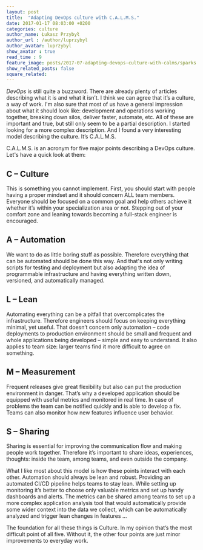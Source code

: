 ```yaml
---
layout: post
title:  "Adapting DevOps culture with C.A.L.M.S."
date: 2017-01-17 08:03:00 +0200
categories: culture
author_name: Łukasz Przybył
author_url : /author/luprzybyl
author_avatar: luprzybyl
show_avatar : true
read_time : 9
feature_image: posts/2017-07-adapting-devops-culture-with-calms/sparks.jpg
show_related_posts: false
square_related: 
---
```


*DevOps* is still quite a buzzword. There are already plenty of articles describing what it is and what it isn’t. I think we can agree that it’s a culture, a way of work. I'm also sure that most of us have a general impression about what it should look like: development and operations working together, breaking down silos, deliver faster, automate, etc. All of these are important and true, but still only seem to be a partial description. I started looking for a more complex description. And I found a very interesting model describing the culture. It’s C.A.L.M.S.

C.A.L.M.S. is an acronym for five major points describing a DevOps culture. Let's have a quick look at them:

## C – Culture

This is something you cannot implement. First, you should start with people having a proper mindset and it should concern ALL team members. Everyone should be focused on a common goal and help others achieve it whether it’s within your specialization area or not. Stepping out of your comfort zone and leaning towards becoming a full-stack engineer is encouraged.

## A – Automation

We want to do as little boring stuff as possible. Therefore everything that can be automated should be done this way. And that's not only writing scripts for testing and deployment but also adapting the idea of programmable infrastructure and having everything written down, versioned, and automatically managed.

## L – Lean

Automating everything can be a pitfall that overcomplicates the infrastructure. Therefore engineers should focus on keeping everything minimal, yet useful. That doesn’t concern only automation – code deployments to production environment should be small and frequent and whole applications being developed – simple and easy to understand. It also applies to team size: larger teams find it more difficult to agree on something.

## M – Measurement

Frequent releases give great flexibility but also can put the production environment in danger. That’s why a developed application should be equipped with useful metrics and monitored in real time. In case of problems the team can be notified quickly and is able to develop a fix. Teams can also monitor how new features influence user behavior.

## S – Sharing

Sharing is essential for improving the communication flow and making people work together. Therefore it’s important to share ideas, experiences, thoughts: inside the team, among teams, and even outside the company.

What I like most about this model is how these points interact with each other. Automation should always be lean and robust. Providing an automated CI/CD pipeline helps teams to stay lean. While setting up monitoring it’s better to choose only valuable metrics and set up handy dashboards and alerts. The metrics can be shared among teams to set up a more complex application analysis tool that would automatically provide some wider context into the data we collect, which can be automatically analyzed and trigger lean changes in features …

The foundation for all these things is Culture. In my opinion that’s the most difficult point of all five. Without it, the other four points are just minor improvements to everyday work.
